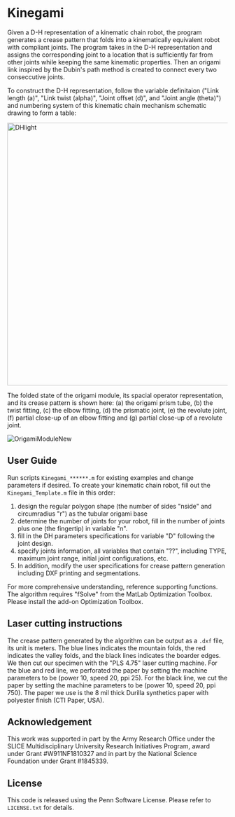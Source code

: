 # Kinegami
Given a D-H representation of a kinematic chain robot, the program generates a crease pattern that folds into a kinematically equivalent robot with compliant joints. The program takes in the D-H representation and assigns the corresponding joint to a location that is sufficiently far from other joints while keeping the same kinematic properties. Then an origami link inspired by the Dubin's path method is created to connect every two conseccutive joints. 

To construct the D-H representation, follow the variable definitaion ("Link length (a)", "Link twist (alpha)", "Joint offset (d)", and "Joint angle (theta)") and numbering system of this kinematic chain mechanism schematic drawing to form a table:

<!-- ![DH](https://user-images.githubusercontent.com/50150425/161108095-26ed20c8-596d-4ba4-a642-271e6f2d4c32.png) -->
<!-- ![DHlight](https://user-images.githubusercontent.com/50150425/161122307-ad8ce29e-18ea-4b91-883e-ca186c5232fc.png) -->
<img src="https://user-images.githubusercontent.com/50150425/161122307-ad8ce29e-18ea-4b91-883e-ca186c5232fc.png" alt="DHlight" width="600"/>

The folded state of the origami module, its spacial operator representation, and its crease pattern is shown here: (a) the origami prism tube, (b) the twist fitting, (c) the elbow fitting, (d) the prismatic joint, (e) the revolute joint, (f) partial close-up of an elbow fitting and (g) partial close-up of a revolute joint.

![OrigamiModuleNew](https://user-images.githubusercontent.com/50150425/161108362-0ee75174-3fda-47f5-8d4d-f7433aadc7c7.png)


## User Guide
Run scripts `Kinegami_******.m` for existing examples and change parameters if desired. 
To create your kinematic chain robot, fill out the `Kinegami_Template.m` file in this order:
1. design the regular polygon shape (the number of sides "nside" and circumradius "r") as the tubular origami base
2. determine the number of joints for your robot, fill in the number of joints plus one (the fingertip) in variable "n".
3. fill in the DH parameters specifications for variable "D" following the joint design.
4. specify joints information, all variables that contain "??", including TYPE, maximum joint range, initial joint configurations, etc.
5. In addition, modify the user specifications for crease pattern generation including DXF printing and segmentations.

For more comprehensive understanding, reference supporting functions. The algorithm requires "fSolve" from the MatLab Optimization Toolbox. Please install the add-on Optimization Toolbox.

## Laser cutting instructions
The crease pattern generated by the algorithm can be output as a `.dxf` file, its unit is meters.
The blue lines indicates the mountain folds, the red indicates the valley folds, and the black lines indicates the boarder edges.
We then cut our specimen with the "PLS 4.75" laser cutting machine.
For the blue and red line, we perforated the paper by setting the machine parameters to be (power 10, speed 20, ppi 25).
For the black line, we cut the paper by setting the machine parameters to be (power 10, speed 20, ppi 750).
The paper we use is the 8 mil thick Durilla synthetics paper with polyester finish (CTI Paper, USA).

<!-- ## Updates:
7/5/2021:
Edited `JointAssignment.m` to include correct value of rs for Prismatic Joints.
Edited `Kinegami.m` to support plotting for Proximal and Distal Frames. Added new function frameplot.m for frame plotting. Changed manner in which figures are closed in papercut files. -->

## Acknowledgement
This work was supported in part by the Army Research Office under the SLICE Multidisciplinary University Research Initiatives Program, award under Grant \#W911NF1810327 and in part by the National Science Foundation under Grant \#1845339.

## License
This code is released using the Penn Software License. Please refer to `LICENSE.txt` for details.
